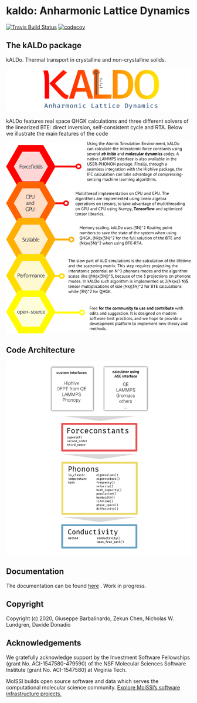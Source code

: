 kaldo: Anharmonic Lattice Dynamics
==============================
[//]: # (Badges)
[![Travis Build Status](https://travis-ci.com/gbarbalinardo/kaldo.svg?token=EFWyhyp9aQcQnteZBpEr&branch=master)](https://travis-ci.com/gbarbalinardo/kaldo)
[![codecov](https://codecov.io/gh/gbarbalinardo/kaldo/branch/master/graphs/badge.svg?token=tiC2xj2OQG)](https://codecov.io/gh/gbarbalinardo/kaldo/branch/master)


## The kALDo package

kALDo. Thermal transport in crystalline and non-crystalline solids.  

<img src="docs/_resources/logo.png" width="650">

kALDo features real space QHGK calculations and three different solvers of the linearized BTE: direct inversion, self-consistent cycle and RTA.
Below we illustrate the main features of the code

<img src="docs/_resources/features.png" width="650">

## Code Architecture

<img src="docs/_resources/class_diagram.png" width="650">

## Documentation

The documentation can be found [here](http://sophe.ucdavis.edu/downloads/)
. Work in progress.

## Copyright

Copyright (c) 2020, Giuseppe Barbalinardo, Zekun Chen, Nicholas W. Lundgren, Davide Donadio

## Acknowledgements

We gratefully acknowledge support by the Investment Software Fellowships (grant No. ACI-1547580-479590) of the NSF Molecular Sciences Software Institute (grant No. ACI-1547580) at Virginia Tech. 

MolSSI builds open source software and data which serves the computational molecular science community. [Explore MolSSI’s software infrastructure projects.](https://molssi.org/software-projects/)
